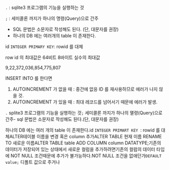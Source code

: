 `.` : sqlite3 프로그램의 기능을 실행하는 것

`;` : 세미콜론 까지가 하나의 명령(Query)으로 간주

- SQL 문법은 소문자로 작성해도 된다. (단, 대문자를 권장)
- 하나의 DB 에는 여러개의 table 이 존재한다.

id `INTEGER PRIMARY KEY`: rowid 를 대체

row id 의 최대값은 64비트 8바이트 실수의 최대값

9,22,372,036,854,775,807

INSERT INTO 를 한다면

1. AUTOINCREMENT 가 없을 때 : 중간에 없응 ID 를 재사용하므로 에러가 나지 않을 것.
2. AUTOINCREMENT 가 있을 때 : 최대 레코드를 넘어서기 때문에 에러가 발생.



`.` splite3 프로그램의 기능을 실행하는 것`;` 세미콜론 까지가 하나의 멸령(Query)으로 간주- sql 문법은 소문자로 작성해도 된다.(단, 대문자를 권장)

하나의 DB 에는 여러 개의 table 이 존재한다.id `INTEGER PRIMART KEY `: rowid 를 대체ALTER테이블 이름을 변경 혹은 column 추가ALTER TABLE 현재 이름 RENAME TO 새로운 이름ALTER TABLE table ADD COLUMN column DATATYPE;기존의 데이터가 저장되어 있는 상태에서 새로운 컬럼을 추가하려면기존의 컬럼의 데이터 타입에 NOT NULL 조건때문에 추가가 불가능하다.NOT NULL 조건을 없애던가`DEFAULT value;` 디폴트 값으로 주거나